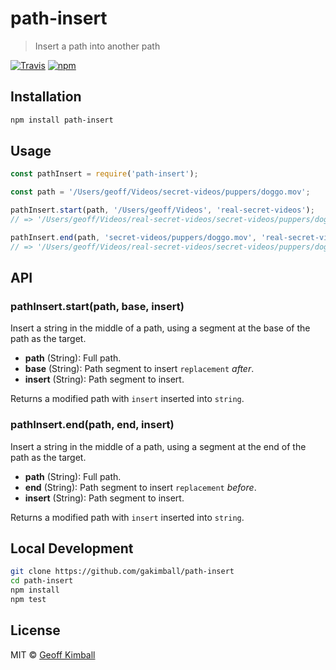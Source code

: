 # path-insert

> Insert a path into another path

[![Travis](https://img.shields.io/travis/gakimball/path-insert.svg?maxAge=2592000)](https://travis-ci.org/gakimball/path-insert) [![npm](https://img.shields.io/npm/v/path-insert.svg?maxAge=2592000)](https://www.npmjs.com/package/path-insert)

## Installation

```bash
npm install path-insert
```

## Usage

```js
const pathInsert = require('path-insert');

const path = '/Users/geoff/Videos/secret-videos/puppers/doggo.mov';

pathInsert.start(path, '/Users/geoff/Videos', 'real-secret-videos');
// => '/Users/geoff/Videos/real-secret-videos/secret-videos/puppers/doggo.mov'

pathInsert.end(path, 'secret-videos/puppers/doggo.mov', 'real-secret-videos');
// => '/Users/geoff/Videos/real-secret-videos/secret-videos/puppers/doggo.mov'
```

## API

### pathInsert.start(path, base, insert)

Insert a string in the middle of a path, using a segment at the base of the path as the target.

- **path** (String): Full path.
- **base** (String): Path segment to insert `replacement` *after*.
- **insert** (String): Path segment to insert.

Returns a modified path with `insert` inserted into `string`.

### pathInsert.end(path, end, insert)

Insert a string in the middle of a path, using a segment at the end of the path as the target.

- **path** (String): Full path.
- **end** (String): Path segment to insert `replacement` *before*.
- **insert** (String): Path segment to insert.

Returns a modified path with `insert` inserted into `string`.

## Local Development

```bash
git clone https://github.com/gakimball/path-insert
cd path-insert
npm install
npm test
```

## License

MIT &copy; [Geoff Kimball](http://geoffkimball.com)

